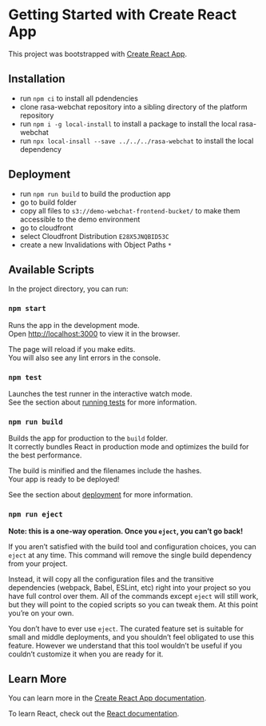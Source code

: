 # Getting Started with Create React App

This project was bootstrapped with [Create React App](https://github.com/facebook/create-react-app).

## Installation
* run `npm ci` to install all pdendencies
* clone rasa-webchat repository into a sibling directory of the platform repository
* run `npm i -g local-install` to install a package to install the local rasa-webchat
* run `npx local-insall --save ../../../rasa-webchat` to install the local dependency

## Deployment
* run `npm run build` to build the production app
* go to build folder
* copy all files to `s3://demo-webchat-frontend-bucket/` to make them accessible to the demo environment
* go to cloudfront
* select Cloudfront Distribution `E28X5JNQBID53C`
* create a new Invalidations with Object Paths `*`

## Available Scripts

In the project directory, you can run:

### `npm start`

Runs the app in the development mode.\
Open [http://localhost:3000](http://localhost:3000) to view it in the browser.

The page will reload if you make edits.\
You will also see any lint errors in the console.

### `npm test`

Launches the test runner in the interactive watch mode.\
See the section about [running tests](https://facebook.github.io/create-react-app/docs/running-tests) for more information.

### `npm run build`

Builds the app for production to the `build` folder.\
It correctly bundles React in production mode and optimizes the build for the best performance.

The build is minified and the filenames include the hashes.\
Your app is ready to be deployed!

See the section about [deployment](https://facebook.github.io/create-react-app/docs/deployment) for more information.

### `npm run eject`

**Note: this is a one-way operation. Once you `eject`, you can’t go back!**

If you aren’t satisfied with the build tool and configuration choices, you can `eject` at any time. This command will remove the single build dependency from your project.

Instead, it will copy all the configuration files and the transitive dependencies (webpack, Babel, ESLint, etc) right into your project so you have full control over them. All of the commands except `eject` will still work, but they will point to the copied scripts so you can tweak them. At this point you’re on your own.

You don’t have to ever use `eject`. The curated feature set is suitable for small and middle deployments, and you shouldn’t feel obligated to use this feature. However we understand that this tool wouldn’t be useful if you couldn’t customize it when you are ready for it.

## Learn More

You can learn more in the [Create React App documentation](https://facebook.github.io/create-react-app/docs/getting-started).

To learn React, check out the [React documentation](https://reactjs.org/).
